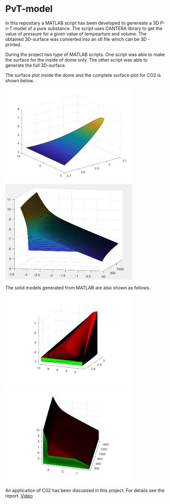 # PvT-model
In this repositary a MATLAB script has been developed to genereate a 3D P-v-T model of a pure substance. The script uses CANTERA library to get the value of pressure for a given value of tempearture and volume. The obtained 3D-surface was converted into an stl file which can be 3D - printed. 

During the project two type of MATLAB scripts. One script was able to make the surface for the inside of dome only. The other script was able to generate the full 3D-surface. 

The surface plot inside the dome and the complete surface plot for CO2 is shown below.

<img src="https://github.com/devanshuThakar/PvT-model/blob/main/Surface_PVT_Saturated_Mixture.png" width="400" height="300" /> <img src="https://github.com/devanshuThakar/PvT-model/blob/main/CO2_Model_Surface.png" width="400" height="300" /> 

The solid models generated from MATLAB are also shown as follows.
<img src="https://github.com/devanshuThakar/PvT-model/blob/main/Solid_PVT_saturatedMixture.png" width="400" height="300" /> <img src="https://github.com/devanshuThakar/PvT-model/blob/main/CO2_Model-image.png" width="400" height="300" /> 

An application of C02 has been discussed in this project. For details see the report. <a href="https://youtu.be/Jfh4p86uNpg" target="_blank">Video</a>
